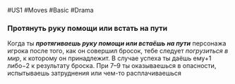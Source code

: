#US1 #Moves #Basic #Drama 
### Протянуть руку помощи или встать на пути

Когда ты ***протягиваешь руку помощи или встаёшь на пути*** персонажа игрока после того, как он совершил бросок, тебе следует *погрузиться в мир*, к которому он принадлежит. В случае успеха ты даёшь ему+1 либо−2 к результату броска. При 7–9 ты оказываешься в опасности, испытываешь затруднения или чем-то расплачиваешься

